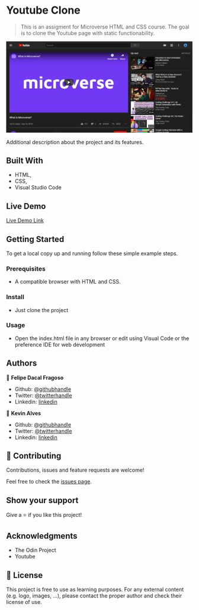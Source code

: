 # Youtube Clone

> This is an assigment for Microverse HTML and CSS course. The goal is to clone the Youtube page with static functionability.

![screenshot](./img/screenshot.png)

Additional description about the project and its features.

## Built With

- HTML,
- CSS,
- Visual Studio Code

## Live Demo

[Live Demo Link](https://raw.githack.com/Kevinalvesdev/youtube-clone/main/index.html)

## Getting Started

To get a local copy up and running follow these simple example steps.

### Prerequisites

- A compatible browser with HTML and CSS. 

### Install

- Just clone the project

### Usage

- Open the index.html file in any browser or edit using Visual Code or the preference IDE for web development


## Authors

👤 **Felipe Dacal Fragoso**

- Github: [@githubhandle](https://github.com/fdfragoso)
- Twitter: [@twitterhandle](https://twitter.com/fdfragoso)
- Linkedin: [linkedin](https://www.linkedin.com/in/fdfragoso/)

👤 **Kevin Alves**

- Github: [@githubhandle](https://github.com/Kevinalvesdev)
- Twitter: [@twitterhandle](https://twitter.com/kevinnnmn)
- Linkedin: [linkedin](https://www.linkedin.com/in/kevinnn/)

## 🤝 Contributing

Contributions, issues and feature requests are welcome!

Feel free to check the [issues page](https://github.com/Kevinalvesdev/youtube-clone/issues).

## Show your support

Give a ⭐️ if you like this project!

## Acknowledgments

- The Odin Project
- Youtube

## 📝 License

This project is free to use as learning purposes. For any external content (e.g. logo, images, ...), please contact the proper author and check their license of use.
